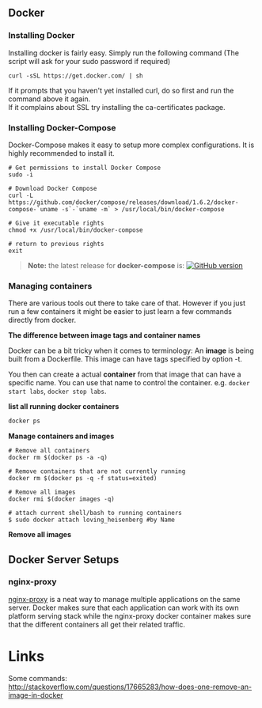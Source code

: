 ## Docker
### Installing Docker
Installing docker is fairly easy. Simply run the following command
(The script will ask for your sudo password if required)

    curl -sSL https://get.docker.com/ | sh
    
If it prompts that you haven't yet installed curl, do so first and run the command above it again.  
If it complains about SSL try installing the ca-certificates package.

### Installing Docker-Compose

Docker-Compose makes it easy to setup more complex configurations. It is highly recommended to install it.

```
# Get permissions to install Docker Compose
sudo -i

# Download Docker Compose
curl -L https://github.com/docker/compose/releases/download/1.6.2/docker-compose-`uname -s`-`uname -m` > /usr/local/bin/docker-compose

# Give it executable rights
chmod +x /usr/local/bin/docker-compose

# return to previous rights
exit
```
> **Note:** the latest release for **docker-compose** is: [![GitHub version](https://badge.fury.io/gh/docker%2Fcompose.svg)](https://badge.fury.io/gh/docker%2Fcompose)

### Managing containers
There are various tools out there to take care of that. However if you just run a few containers it might be easier to just learn a few commands directly from docker.

**The difference between image tags and container names**

Docker can be a bit tricky when it comes to terminology: An **image** is being built from a Dockerfile. This image can have tags specified by option -t.

You then can create a actual **container** from that image that can have a specific name. You can use that name to control the container. e.g. `docker start labs`, `docker stop labs`.

**list all running docker containers**

```sh
docker ps
```

**Manage containers and images**

```shell
# Remove all containers
docker rm $(docker ps -a -q)

# Remove containers that are not currently running
docker rm $(docker ps -q -f status=exited)

# Remove all images
docker rmi $(docker images -q)

# attach current shell/bash to running containers
$ sudo docker attach loving_heisenberg #by Name
```

**Remove all images**



## Docker Server Setups
### nginx-proxy
[nginx-proxy](https://hub.docker.com/r/jwilder/nginx-proxy/) is a neat way to manage multiple applications on the same server. Docker makes sure that each application can work with its own platform serving stack while the nginx-proxy docker container makes sure that the different containers all get their related traffic.


# Links
Some commands:  
http://stackoverflow.com/questions/17665283/how-does-one-remove-an-image-in-docker
